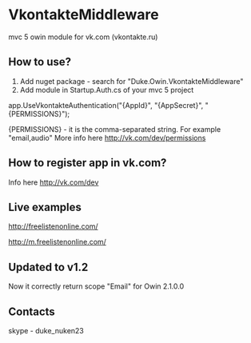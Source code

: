 VkontakteMiddleware
===================

mvc 5 owin module for vk.com (vkontakte.ru)

How to use?
-------------
1) Add nuget package - search for "Duke.Owin.VkontakteMiddleware"
2) Add module in Startup.Auth.cs of your mvc 5 project

app.UseVkontakteAuthentication("{AppId}", "{AppSecret}", "{PERMISSIONS}");

{PERMISSIONS} - it is the comma-separated string. For example "email,audio"
More info here http://vk.com/dev/permissions

How to register app in vk.com?
-------------
Info here http://vk.com/dev

Live examples 
-------------
 http://freelistenonline.com/

 http://m.freelistenonline.com/

Updated to v1.2 
-------------
Now it correctly return scope "Email" for Owin 2.1.0.0

Contacts
-------------
skype - duke_nuken23


 
